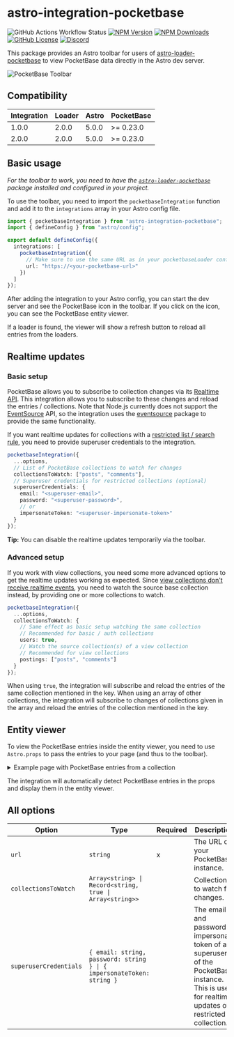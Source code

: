 # astro-integration-pocketbase

![GitHub Actions Workflow Status](https://img.shields.io/github/actions/workflow/status/pawcoding/astro-integration-pocketbase/release.yaml?style=flat-square)
[![NPM Version](https://img.shields.io/npm/v/astro-integration-pocketbase?style=flat-square)](https://www.npmjs.com/package/astro-integration-pocketbase)
[![NPM Downloads](https://img.shields.io/npm/dw/astro-integration-pocketbase?style=flat-square)](https://www.npmjs.com/package/astro-integration-pocketbase)
[![GitHub License](https://img.shields.io/github/license/pawcoding/astro-integration-pocketbase?style=flat-square)](https://github.com/pawcoding/astro-integration-pocketbase/blob/master/LICENSE)
[![Discord](https://img.shields.io/discord/484669557747875862?style=flat-square&label=Discord)](https://discord.gg/GzgTh4hxrx)

This package provides an Astro toolbar for users of [astro-loader-pocketbase](https://github.com/pawcoding/astro-loader-pocketbase) to view PocketBase data directly in the Astro dev server.

![PocketBase Toolbar](https://github.com/pawcoding/astro-integration-pocketbase/blob/master/assets/toolbar.png?raw=true)

## Compatibility

| Integration | Loader | Astro | PocketBase |
| ----------- | ------ | ----- | ---------- |
| 1.0.0       | 2.0.0  | 5.0.0 | >= 0.23.0  |
| 2.0.0       | 2.0.0  | 5.0.0 | >= 0.23.0  |

## Basic usage

_For the toolbar to work, you need to have the [`astro-loader-pocketbase`](https://www.npmjs.com/package/astro-loader-pocketbase) package installed and configured in your project._

To use the toolbar, you need to import the `pocketbaseIntegration` function and add it to the `integrations` array in your Astro config file.

```ts
import { pocketbaseIntegration } from "astro-integration-pocketbase";
import { defineConfig } from "astro/config";

export default defineConfig({
  integrations: [
    pocketbaseIntegration({
      // Make sure to use the same URL as in your pocketbaseLoader configuration
      url: "https://<your-pocketbase-url>"
    })
  ]
});
```

After adding the integration to your Astro config, you can start the dev server and see the PocketBase icon in the toolbar.
If you click on the icon, you can see the PocketBase entity viewer.

If a loader is found, the viewer will show a refresh button to reload all entries from the loaders.

## Realtime updates

### Basic setup

PocketBase allows you to subscribe to collection changes via its [Realtime API](https://pocketbase.io/docs/api-realtime/).
This integration allows you to subscribe to these changes and reload the entries / collections.
Note that Node.js currently does not support the [EventSource](https://developer.mozilla.org/en-US/docs/Web/API/EventSource) API, so the integration uses the [eventsource](https://www.npmjs.com/package/eventsource) package to provide the same functionality.

If you want realtime updates for collections with a [restricted list / search rule](https://pocketbase.io/docs/api-rules-and-filters/), you need to provide superuser credentials to the integration.

```ts
pocketbaseIntegration({
  ...options,
  // List of PocketBase collections to watch for changes
  collectionsToWatch: ["posts", "comments"],
  // Superuser credentials for restricted collections (optional)
  superuserCredentials: {
    email: "<superuser-email>",
    password: "<superuser-password>",
    // or
    impersonateToken: "<superuser-impersonate-token>"
  }
});
```

**Tip:** You can disable the realtime updates temporarily via the toolbar.

### Advanced setup

If you work with view collections, you need some more advanced options to get the realtime updates working as expected.
Since [view collections don't receive realtime events](https://pocketbase.io/docs/collections/#view-collection), you need to watch the source base collection instead, by providing one or more collections to watch.

```ts
pocketbaseIntegration({
  ...options,
  collectionsToWatch: {
    // Same effect as basic setup watching the same collection
    // Recommended for basic / auth collections
    users: true,
    // Watch the source collection(s) of a view collection
    // Recommended for view collections
    postings: ["posts", "comments"]
  }
});
```

When using `true`, the integration will subscribe and reload the entries of the same collection mentioned in the key.
When using an array of other collections, the integration will subscribe to changes of collections given in the array and reload the entries of the collection mentioned in the key.

## Entity viewer

To view the PocketBase entries inside the entity viewer, you need to use `Astro.props` to pass the entries to your page (and thus to the toolbar).

<details>
  <summary>
    Example page with PocketBase entries from a collection
  </summary>

```astro
---
import { render, getCollection } from "astro:content";
import type { CollectionEntry } from "astro:content";

interface Props {
  entry: CollectionEntry<"<your-collection">
}

export async function getStaticPaths() {
  const entries = await getCollection("<your-collection>");
  return entries.map((entry) => ({
    params: { id: entry.id },
    props: { entry },
  }));
}

const { entry } = Astro.props;
const { Content } = await render(entry);
---

<article>
  <h1>{entry.data.title}</h1>
  <Content />
</article>
```

</details>

The integration will automatically detect PocketBase entries in the props and display them in the entity viewer.

## All options

| Option                 | Type                                                                  | Required | Description                                                                                                                                        |
| ---------------------- | --------------------------------------------------------------------- | -------- | -------------------------------------------------------------------------------------------------------------------------------------------------- |
| `url`                  | `string`                                                              | x        | The URL of your PocketBase instance.                                                                                                               |
| `collectionsToWatch`   | `Array<string> \| Record<string, true \| Array<string>>`              |          | Collections to watch for changes.                                                                                                                  |
| `superuserCredentials` | `{ email: string, password: string } \| { impersonateToken: string }` |          | The email and password or impersonate token of a superuser of the PocketBase instance. This is used for realtime updates of restricted collection. |
